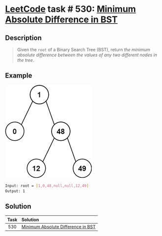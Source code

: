 # [LeetCode][leetcode] task # 530: [Minimum Absolute Difference in BST][task]

Description
-----------

> Given the `root` of a Binary Search Tree (BST),
> return _the minimum absolute difference between the values of any two different nodes in the tree_.

 Example
-------

![tree.png](image/tree.png)

```sh
Input: root = [1,0,48,null,null,12,49]
Output: 1
```

Solution
--------

| Task | Solution                                       |
|:----:|:-----------------------------------------------|
| 530  | [Minimum Absolute Difference in BST][solution] |


[leetcode]: <http://leetcode.com/>
[task]: <https://leetcode.com/problems/minimum-absolute-difference-in-bst/>
[solution]: <https://github.com/wellaxis/praxis-leetcode/blob/main/src/main/java/com/witalis/praxis/leetcode/task/h6/p530/option/Practice.java>
